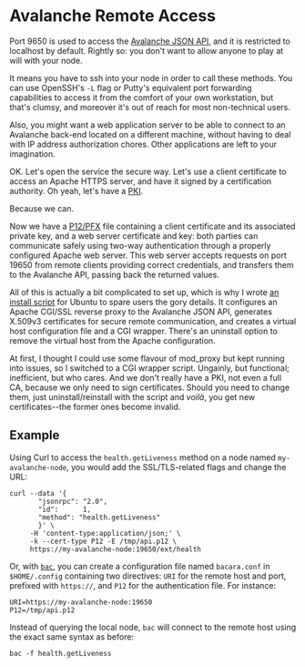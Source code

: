# Avalanche Remote Access

Port 9650 is used to access the [Avalanche JSON API](https://docs.avax.network/build/avalanchego-apis/issuing-api-calls), and it is restricted to localhost by default. Rightly so: you don't want to allow anyone to play at will with your node.

It means you have to ssh into your node in order to call these methods. You can use OpenSSH's `-L` flag or Putty's equivalent port forwarding capabilities to access it from the comfort of your own workstation, but that's clumsy, and moreover it's out of reach for most non-technical users. 

Also, you might want a web application server to be able to connect to an Avalanche back-end located on a different machine, without having to deal with IP address authorization chores. Other applications are left to your imagination. 

OK. Let's open the service the secure way. Let's use a client certificate to access an Apache HTTPS server, and have it signed by a certification authority. Oh yeah, let's have a [PKI](https://en.wikipedia.org/wiki/Public_key_infrastructure). 

Because we can.

Now we have a [P12/PFX](https://en.wikipedia.org/wiki/PKCS_12) file containing a client certificate and its associated private key, and a web server certificate and key: both parties can communicate safely using two-way authentication through a properly configured Apache web server. This web server accepts requests on port 19650 from remote clients providing correct credentials, and transfers them to the Avalanche API, passing back the returned values.

All of this is actually a bit complicated to set up, which is why I wrote [an install script](https://raw.githubusercontent.com/jzu/ara/main/install-ara.sh) for Ubuntu to spare users the gory details. It configures an Apache CGI/SSL reverse proxy to the Avalanche JSON API, generates X.509v3 certificates for secure remote communication, and creates a virtual host configuration file and a CGI wrapper. There's an uninstall option to remove the virtual host from the Apache configuration.

At first, I thought I could use some flavour of mod\_proxy but kept running into issues, so I switched to a CGI wrapper script. Ungainly, but functional; inefficient, but who cares. And we don't really have a PKI, not even a full CA, because we only need to sign certificates. Should you need to change them, just uninstall/reinstall with the script and _voilà_, you get new certificates--the former ones become invalid.


## Example

Using Curl to access the `health.getLiveness` method on a node named `my-avalanche-node`, you would add the SSL/TLS-related flags and change the URL:

    curl --data '{ 
           "jsonrpc": "2.0", 
           "id":      1, 
           "method": "health.getLiveness"
           }' \
         -H 'content-type:application/json;' \
         -k --cert-type P12 -E /tmp/api.p12 \
         https://my-avalanche-node:19650/ext/health

Or, with [`bac`](https://github.com/jzu/bac), you can create a configuration file named `bacara.conf` in `$HOME/.config` containing two directives: `URI` for the remote host and port, prefixed with `https://`, and `P12` for the authentication file. For instance:

    URI=https://my-avalanche-node:19650
    P12=/tmp/api.p12

Instead of querying the local node, `bac` will connect to the remote host using the exact same syntax as before:

    bac -f health.getLiveness

